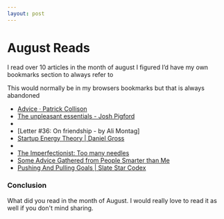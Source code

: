 ```yaml
---
layout: post
---
```


# August Reads

I read over 10 articles in the month of august I figured I’d have my own bookmarks section to always refer to 

This would normally be in my browsers bookmarks but that is always abandoned 

- [Advice · Patrick Collison]()
- [The unpleasant essentials - Josh Pigford]()
- [](https://www.quora.com/What-are-the-most-valuable-things-everyone-should-know)
- [Letter #36: On friendship - by Ali Montag]
- [Startup Energy Theory | Daniel Gross]()
- [](http://www.collaborativefund.com/blog/expiring-vs-permanent-skills/)
- [The Imperfectionist: Too many needles](https://www.oliverburkeman.com/so/60NWXZixI#/main)
- [Some Advice Gathered from People Smarter than Me](https://sashachapin.substack.com/p/some-advice-gathered-from-people)
- [Pushing And Pulling Goals | Slate Star Codex](https://slatestarcodex.com/2016/07/18/pushing-and-pulling-goals/)

### Conclusion
What did you read in the month of August. I would really love to read it as well if you don't mind sharing.
